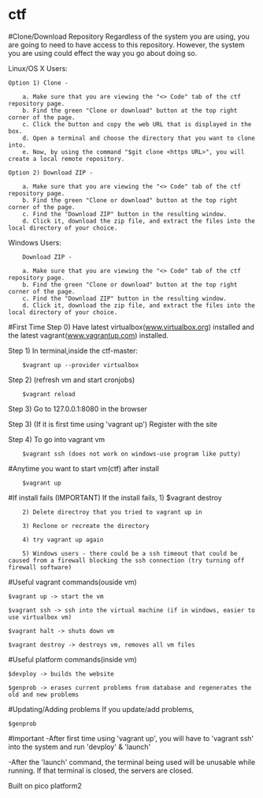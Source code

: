 # ctf

#Clone/Download Repository
Regardless of the system you are using, you are going to need to have access to this repository. However, the system you are using could effect the way you go about doing so. 
	
Linux/OS X Users:

	Option 1) Clone - 
	
		a. Make sure that you are viewing the "<> Code" tab of the ctf repository page.
		b. Find the green "Clone or download" button at the top right corner of the page.
		c. Click the button and copy the web URL that is displayed in the box.
		d. Open a terminal and choose the directory that you want to clone into.
		e. Now, by using the command "$git clone <https URL>", you will create a local remote repository.
	
	Option 2) Download ZIP - 
	
		a. Make sure that you are viewing the "<> Code" tab of the ctf repository page.
		b. Find the green "Clone or download" button at the top right corner of the page.
		c. Find the "Download ZIP" button in the resulting window.
		d. Click it, download the zip file, and extract the files into the local directory of your choice.
	
Windows Users:

		Download ZIP -
		
		a. Make sure that you are viewing the "<> Code" tab of the ctf repository page.
		b. Find the green "Clone or download" button at the top right corner of the page.
		c. Find the "Download ZIP" button in the resulting window.
		d. Click it, download the zip file, and extract the files into the local directory of your choice.
		
#First Time
Step 0) Have latest virtualbox(www.virtualbox.org) installed and the latest vagrant(www.vagrantup.com) installed.

Step 1) In terminal,inside the ctf-master:

		$vagrant up --provider virtualbox

Step 2) (refresh vm and start cronjobs) 
		
		$vagrant reload

Step 3) Go to 127.0.0.1:8080 in the browser

Step 3) (If it is first time using 'vagrant up') Register with the site

Step 4) To go into vagrant vm

		$vagrant ssh (does not work on windows-use program like putty)

#Anytime you want to start vm(ctf) after install

		$vagrant up


#If install fails (IMPORTANT)
	If the install fails,
		1) $vagrant destroy

		2) Delete directroy that you tried to vagrant up in

		3) Reclone or recreate the directory

		4) try vagrant up again

		5) Windows users - there could be a ssh timeout that could be caused from a firewall blocking the ssh connection (try turning off firewall software)

#Useful vagrant commands(ouside vm)

	$vagrant up -> start the vm

	$vagrant ssh -> ssh into the virtual machine (if in windows, easier to use virtualbox vm)

	$vagrant halt -> shuts down vm

	$vagrant destroy -> destroys vm, removes all vm files

#Useful platform commands(inside vm)

	$devploy -> builds the website

	$genprob -> erases current problems from database and regenerates the old and new problems


#Updating/Adding problems
If you update/add problems,

	$genprob

#Important
-After first time using 'vagrant up', you will have to 'vagrant ssh' into the system and run 'devploy' & 'launch'

-After the 'launch' command, the terminal being used will be unusable while running. If that terminal is closed, the servers are closed.

Built on pico platform2

